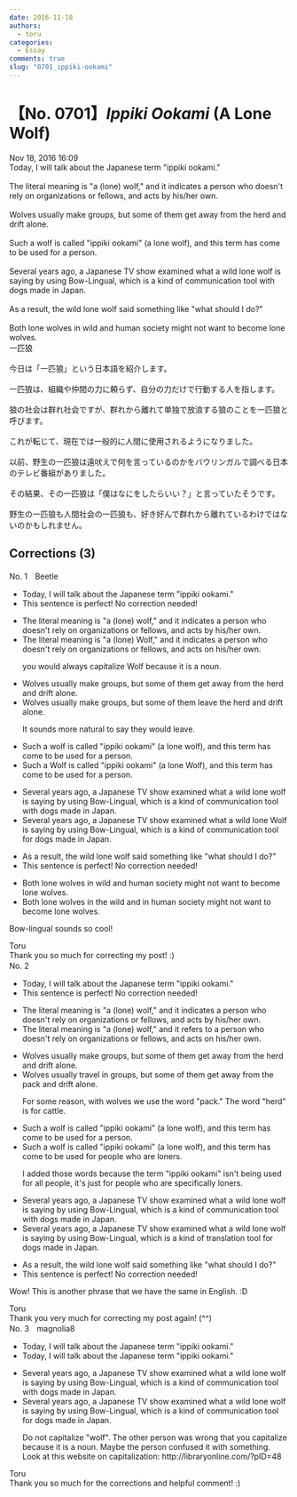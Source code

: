 ```yaml
---
date: 2016-11-18
authors:
  - toru
categories:
  - Essay
comments: true
slug: "0701_ippiki-ookami"
---
```


# 【No. 0701】<strong><em>Ippiki Ookami</strong></em> (A Lone Wolf)
<div class="date">Nov 18, 2016 16:09</div>
<div id="post"><div id="body_show_ori">
Today, I will talk about the Japanese term "ippiki ookami."<br/><br/>The literal meaning is "a (lone) wolf," and it indicates a person who doesn't rely on organizations or fellows, and acts by his/her own.<br/><br/>Wolves usually make groups, but some of them get away from the herd and drift alone.<br/><br/>Such a wolf is called "ippiki ookami" (a lone wolf), and this term has come to be used for a person.<br/><br/>Several years ago, a Japanese TV show examined what a wild lone wolf is saying by using Bow-Lingual, which is a kind of communication tool with dogs made in Japan.<br/><br/>As a result, the wild lone wolf said something like "what should I do?"<br/><br/>Both lone wolves in wild and human society might not want to become lone wolves.
</div></div>

<!-- more -->

<div id="post_ja"><div id="body_show_mo">
一匹狼<br/><br/>今日は「一匹狼」という日本語を紹介します。<br/><br/>一匹狼は、組織や仲間の力に頼らず、自分の力だけで行動する人を指します。<br/><br/>狼の社会は群れ社会ですが、群れから離れて単独で放浪する狼のことを一匹狼と呼びます。<br/><br/>これが転じて、現在では一般的に人間に使用されるようになりました。<br/><br/>以前、野生の一匹狼は遠吠えで何を言っているのかをバウリンガルで調べる日本のテレビ番組がありました。<br/><br/>その結果、その一匹狼は「僕はなにをしたらいい？」と言っていたそうです。<br/><br/>野生の一匹狼も人間社会の一匹狼も、好き好んで群れから離れているわけではないのかもしれません。
</div></div>

## Corrections (3)
<div id="block"><div class="first_name"> No. 1　<span class="just_name">Beetle</span></div><div id="block2">
<ul class="correction_field">
<li class="incorrect">Today, I will talk about the Japanese term "ippiki ookami."</li>
<li class="corrected perfect">This sentence is perfect! No correction needed!</li>
</ul>
<ul class="correction_field">
<li class="incorrect">The literal meaning is "a (lone) wolf," and it indicates a person who doesn't rely on organizations or fellows, and acts by his/her own.</li>
<li class="corrected correct">
The literal meaning is "a (lone) <span class="f_red">W</span>olf," and it indicates a person who doesn't rely on organizations or fellows, and acts <span class="f_red">on</span> his/her own.
<p class="correction_comment">you would always capitalize Wolf because it is a noun.</p>
</li>
</ul>
<ul class="correction_field">
<li class="incorrect">Wolves usually make groups, but some of them get away from the herd and drift alone.</li>
<li class="corrected correct">
Wolves usually make groups, but some of them <span class="f_red">leave</span> the herd and drift alone.
<p class="correction_comment">It sounds more natural to say they would leave.</p>
</li>
</ul>
<ul class="correction_field">
<li class="incorrect">Such a wolf is called "ippiki ookami" (a lone wolf), and this term has come to be used for a person.</li>
<li class="corrected correct">
Such a <span class="f_red">W</span>olf is called "ippiki ookami" (a lone <span class="f_red">W</span>olf), and this term has come to be used for a person.
</li>
</ul>
<ul class="correction_field">
<li class="incorrect">Several years ago, a Japanese TV show examined what a wild lone wolf is saying by using Bow-Lingual, which is a kind of communication tool with dogs made in Japan.</li>
<li class="corrected correct">
Several years ago, a Japanese TV show examined what a wild lone <span class="f_red">W</span>olf is saying by using Bow-Lingual, which is a kind of communication tool <span class="f_red">for</span> dogs made in Japan.
</li>
</ul>
<ul class="correction_field">
<li class="incorrect">As a result, the wild lone wolf said something like "what should I do?"</li>
<li class="corrected perfect">This sentence is perfect! No correction needed!</li>
</ul>
<ul class="correction_field">
<li class="incorrect">Both lone wolves in wild and human society might not want to become lone wolves.</li>
<li class="corrected correct">
Both lone wolves in <span class="f_red">the</span> wild and <span class="f_red">in</span> human society might not want to become lone wolves.
</li>
</ul>
<p class="comment_small">
 Bow-lingual sounds so cool!
</p>

</div><div class="name"><span class="just_name">Toru</span><br>
Thank you so much for correcting my post! :)
</div>
</div>
<div id="block"><div class="first_name"> No. 2　<span class="just_name"></span></div><div id="block2">
<ul class="correction_field">
<li class="incorrect">Today, I will talk about the Japanese term "ippiki ookami."</li>
<li class="corrected perfect">This sentence is perfect! No correction needed!</li>
</ul>
<ul class="correction_field">
<li class="incorrect">The literal meaning is "a (lone) wolf," and it indicates a person who doesn't rely on organizations or fellows, and acts by his/her own.</li>
<li class="corrected correct">
The literal meaning is "a (lone) wolf," and it <span class="f_blue">refers to</span> a person who doesn't rely on organizations or fellows, and acts <span class="f_blue">on</span> his/her own.
</li>
</ul>
<ul class="correction_field">
<li class="incorrect">Wolves usually make groups, but some of them get away from the herd and drift alone.</li>
<li class="corrected correct">
Wolves usually <span class="f_blue">travel</span> <span class="f_blue">in</span> groups, but some of them get away from the <span class="f_blue">pack</span> and drift alone.
<p class="correction_comment">For some reason, with wolves we use the word "pack." The word "herd" is for cattle.</p>
</li>
</ul>
<ul class="correction_field">
<li class="incorrect">Such a wolf is called "ippiki ookami" (a lone wolf), and this term has come to be used for a person.</li>
<li class="corrected correct">
Such a wolf is called "ippiki ookami" (a lone wolf), and this term has come to be used for <span class="f_blue">people who are loners</span>.
<p class="correction_comment">I added those words because the term "ippiki ookami" isn't being used for all people, it's just for people who are specifically loners.</p>
</li>
</ul>
<ul class="correction_field">
<li class="incorrect">Several years ago, a Japanese TV show examined what a wild lone wolf is saying by using Bow-Lingual, which is a kind of communication tool with dogs made in Japan.</li>
<li class="corrected correct">
Several years ago, a Japanese TV show examined what a wild lone wolf is saying by using Bow-Lingual, which is a kind of <span class="f_blue">translation</span> tool <span class="f_blue">for</span> dogs made in Japan.
</li>
</ul>
<ul class="correction_field">
<li class="incorrect">As a result, the wild lone wolf said something like "what should I do?"</li>
<li class="corrected perfect">This sentence is perfect! No correction needed!</li>
</ul>
<p class="comment_small">
 Wow! This is another phrase that we have the same in English. :D
</p>

</div><div class="name"><span class="just_name">Toru</span><br>
Thank you very much for correcting my post again! (^^)
</div>
</div>
<div id="block"><div class="first_name"> No. 3　<span class="just_name">magnolia8</span></div><div id="block2">
<ul class="correction_field">
<li class="incorrect">Today, I will talk about the Japanese term "ippiki ookami."</li>
<li class="corrected correct">
Today<span class="sline"><span class="f_bold"><span class="f_red">,</span></span></span> I will talk about the Japanese term "ippiki ookami."
</li>
</ul>
<ul class="correction_field">
<li class="incorrect">Several years ago, a Japanese TV show examined what a wild lone wolf is saying by using Bow-Lingual, which is a kind of communication tool with dogs made in Japan.</li>
<li class="corrected correct">
Several years ago<span class="f_red"><span class="sline"><span class="f_bold">,</span></span></span> a Japanese TV show examined what a wild lone wolf is saying by using Bow-Lingual, which is a kind of communication tool <span class="f_blue">for </span>dogs made in Japan.
<p class="correction_comment">Do not capitalize "wolf". The other person was wrong that you capitalize because it is a noun. Maybe the person confused it with something. Look at this website on capitalization: http://libraryonline.com/?pID=48</p>
</li>
</ul>
</div><div class="name"><span class="just_name">Toru</span><br>
Thank you so much for the corrections and helpful comment! :)
</div>
</div>
